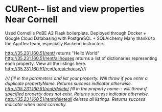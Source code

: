# CURent-- list and view properties Near Cornell

Used Cornell's PoBE A2 Flask boilerplate.
Deployed through Docker + Google Cloud
Databasing with PostgreSQL + SQLAlchemy 
Many thanks to the AppDev team, especially Backend instructors.

http://35.231.160.51/rent/ returns "Hello World"  
http://35.231.160.51/rent/allhouses returns a list of dictionaries representing each property. View all the listings here.  
http://35.231.160.51/rent/createhouse/<name>/<price>/<location>/<address>/<ownerName>/<latitude>/<longitude>
  fill in the parameters and list your property. Will throw if you enter a duplicate propertyName. Returns success indicator otherwise.   
http://35.231.160.51/rent/delete/<name> fill in the property name-- will throw if specified property does not exist. Returns success indicator otherwise.  
http://35.231.160.51/rent/deleteall deletes all listings. Returns success indicator when used correctly.
